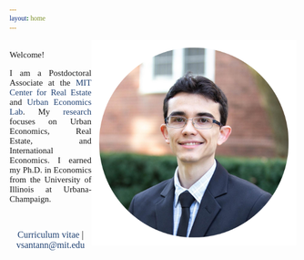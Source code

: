 ```yaml
---
layout: home
---
```


 <style>
   p.ex1 {
     max-width: 520px;
    }
 
 html * {
        font-family: Cambria,Georgia,serif; 
      }
 
 a:link, a:visited {
  background-color: white;
  color: rgb(31, 64, 113);
  text-align: center;
  text-decoration: none;
}
 
 a:hover {
   text-decoration:underline;
}
 </style>

   <img src="./files/profile_c.png" alt="profile" style="width: 360px;" align="right" />

<p style="font-size:15px"  align="justify" class="ex1"><br>Welcome!<br/></p>

<p style="font-size:15px"  align="justify" class="ex1">
I am a Postdoctoral Associate at the <a target="_blank" rel="noopener noreferrer" href="https://mitcre.mit.edu/">MIT Center for Real Estate</a> and <a target="_blank" rel="noopener noreferrer" href="https://urbaneconomics.mit.edu">Urban Economics Lab</a>. My <a class="page-link" href="/research/">research</a> focuses on Urban Economics, Real Estate, and International Economics. I earned my Ph.D. in Economics from the University of Illinois at Urbana-Champaign.</p><br/>

<p align="center" class="ex1"><font size="3"> <a class="page-link" target="_blank" rel="noopener noreferrer" href="/files/vpsantanna_CV.pdf"><i class="fa fa-file-pdf-o"></i> Curriculum vitae</a> | <a href="mailto:vsantann@mit.edu"> <i class="fa fa-envelope"></i> vsantann@mit.edu</a> </font></p>

<a rel="me" href="https://econtwitter.net/@vpsantanna"></a>

